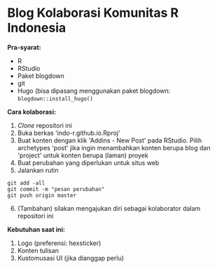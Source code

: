 # Blog Kolaborasi Komunitas R Indonesia

**Pra-syarat:**

* R
* RStudio
* Paket blogdown
* git
* Hugo (bisa dipasang menggunakan paket blogdown: `blogdown::install_hugo()`

**Cara kolaborasi:**
1. *Clone* repositori ini
2. Buka berkas 'indo-r.github.io.Rproj'
3. Buat konten dengan klik 'Addins - New Post' pada RStudio. Pilih archetypes 'post' jika ingin menambahkan konten berupa blog dan 'project' untuk konten berupa (laman) proyek
4. Buat perubahan yang diperlukan untuk situs web
5. Jalankan rutin
```
git add -all
git commit -m "pesan perubahan"
git push origin master
```
6. (Tambahan) silakan mengajukan diri sebagai kolaborator dalam repositori ini

**Kebutuhan saat ini:**
1. Logo (preferensi: hexsticker)
2. Konten tulisan
3. Kustomusasi UI (jika dianggap perlu)